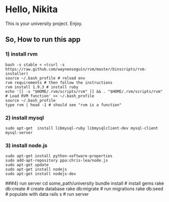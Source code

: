 Hello, Nikita
=============

This is your university project. Enjoy.


So, How to run this app
-----------------------


### 1) install rvm
    bash -s stable < <(curl -s https://raw.github.com/wayneeseguin/rvm/master/binscripts/rvm-installer)
    source ~/.bash_profile # reload env
    rvm requirements # then follow the instructions
    rvm install 1.9.3 # install ruby
    echo '[[ -s "$HOME/.rvm/scripts/rvm" ]] && . "$HOME/.rvm/scripts/rvm" # Load RVM function' >> ~/.bash_profile
    source ~/.bash_profile
    type rvm | head -1 # should see "rvm is a function"


### 2) install mysql
    sudo apt-get  install libmysql-ruby libmysqlclient-dev mysql-client mysql-server


### 3) install node.js
    sudo apt-get install python-software-properties
    sudo add-apt-repository ppa:chris-lea/node.js
    sudo apt-get update
    sudo apt-get install nodejs
    sudo apt-get install nodejs-dev


###4) run server
    cd some_path/university
    bundle install # install gems
    rake db:create # create database
    rake db:migrate # run migrations
    rake db:seed # populate with data
    rails s # run server